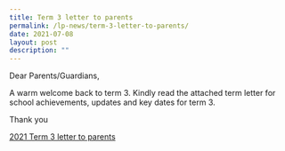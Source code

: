 ```yaml
---
title: Term 3 letter to parents
permalink: /lp-news/term-3-letter-to-parents/
date: 2021-07-08
layout: post
description: ""
---
```

Dear Parents/Guardians,

A warm welcome back to term 3. Kindly read the attached term letter for school achievements, updates and key dates for term 3.

Thank you

[2021 Term 3 letter to parents](/files/2021-Term-3-letter-to-parents.pdf)